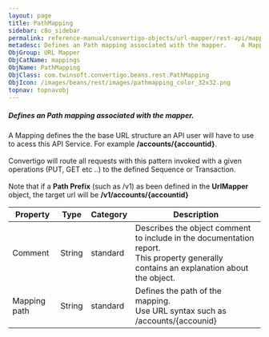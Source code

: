```yaml
---
layout: page
title: PathMapping
sidebar: c8o_sidebar
permalink: reference-manual/convertigo-objects/url-mapper/rest-api/mappings/pathmapping/
metadesc: Defines an Path mapping associated with the mapper.    A Mapping defines the the base URL structure an API user will have to use to acess this API Ser
ObjGroup: URL Mapper
ObjCatName: mappings
ObjName: PathMapping
ObjClass: com.twinsoft.convertigo.beans.rest.PathMapping
ObjIcon: /images/beans/rest/images/pathmapping_color_32x32.png
topnav: topnavobj
---
```

##### Defines an Path mapping associated with the mapper. 

A Mapping defines the the base URL structure an API user will have to use to acess this API Service. For example <b>/accounts/{accountid}</b>.<br/><br/>Convertigo will route all requests with this pattern invoked with a given operations (PUT, GET etc ..) to the defined Sequence or Transaction.<br/><br/>Note that if a <b>Path Prefix</b> (such as /v1) as been defined in the <b>UrlMapper</b> object, the target url will be <b>/v1/accounts/{accountid}</b>

Property | Type | Category | Description
--- | --- | --- | ---
Comment | String | standard | Describes the object comment to include in the documentation report.<br/>This property generally contains an explanation about the object.
Mapping path | String | standard | Defines the path of the mapping.<br/>Use URL syntax such as /accounts/{accounid}
